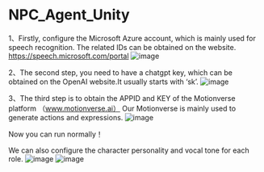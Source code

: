 # NPC_Agent_Unity
1、Firstly, configure the Microsoft Azure account, which is mainly used for speech recognition.
The related IDs can be obtained on the website.  https://speech.microsoft.com/portal
![image](https://github.com/Motionverse/NPC_Agent_Unity/assets/109574037/c33884a2-d2e8-40f0-9618-2d8112b3913f)

2、The second step, you need to have a chatgpt key, which can be obtained on the OpenAI website.It usually starts with ‘sk’.
![image](https://github.com/Motionverse/NPC_Agent_Unity/assets/109574037/e3618613-b3cf-48ee-a383-b3872a13f033)

3、The third step is to obtain the APPID and KEY of the Motionverse platform （www.motionverse.ai）
Our Motionverse is mainly used to generate actions and expressions.
![image](https://github.com/Motionverse/NPC_Agent_Unity/assets/109574037/39868509-f432-4dfc-9589-f517a8cf6257)

Now you can run normally！

We can also configure the character personality and vocal tone for each role.
![image](https://github.com/Motionverse/NPC_Agent_Unity/assets/109574037/8509bf2a-bf99-416e-9ba4-d66c36c46aa0)
![image](https://github.com/Motionverse/NPC_Agent_Unity/assets/109574037/f1b3c65b-130d-4f1a-ace6-d07cdf09dcad)



